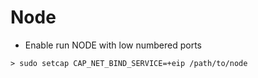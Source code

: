 # Node
* Enable run NODE with low numbered ports
```
> sudo setcap CAP_NET_BIND_SERVICE=+eip /path/to/node
```

